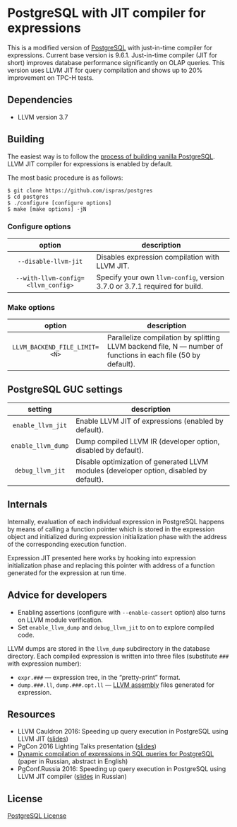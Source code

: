 # PostgreSQL with JIT compiler for expressions

This is a modified version of [PostgreSQL](https://www.postgresql.org/) with just-in-time compiler for expressions. Current base version is 9.6.1.
Just-in-time compiler (JIT for short) improves database performance significantly on OLAP queries. This version uses LLVM JIT for query compilation and shows up to 20% improvement on TPC-H tests.

## Dependencies

- LLVM version 3.7

## Building

The easiest way is to follow the [process of building vanilla PostgreSQL](https://www.postgresql.org/docs/9.6/static/install-procedure.html). LLVM JIT compiler for expressions is enabled by default.

The most basic procedure is as follows:

```
$ git clone https://github.com/ispras/postgres
$ cd postgres
$ ./configure [configure options]
$ make [make options] -jN
```

### Configure options

option | description
:----: | -----------
`--disable-llvm-jit` | Disables expression compilation with LLVM JIT.
`--with-llvm-config=<llvm_config>` | Specify your own `llvm-config`, version 3.7.0 or 3.7.1 required for build.

### Make options

option | description
:----: | -----------
`LLVM_BACKEND_FILE_LIMIT=<N>` | Parallelize compilation by splitting LLVM backend file, N — number of functions in each file (50 by default).

## PostgreSQL GUC settings

setting | description
:-----: | -----------
`enable_llvm_jit` | Enable LLVM JIT of expressions (enabled by default).
`enable_llvm_dump` | Dump compiled LLVM IR (developer option, disabled by default).
`debug_llvm_jit` | Disable optimization of generated LLVM modules (developer option, disabled by default).

## Internals

Internally, evaluation of each individual expression in PostgreSQL happens by means of calling a function pointer which is stored in the expression object and initialized during expression initialization phase with the address of the corresponding execution function.

Expression JIT presented here works by hooking into expression initialization phase and replacing this pointer with address of a function generated for the expression at run time.

## Advice for developers

- Enabling assertions (configure with `--enable-cassert` option) also turns on LLVM module verification.
- Set `enable_llvm_dump` and `debug_llvm_jit` to on to explore compiled code.

LLVM dumps are stored in the `llvm_dump` subdirectory in the database directory. Each compiled expression is written into three files (substitute `###` with expression number):

- `expr.###` — expression tree, in the “pretty-print” format.
- `dump.###.ll`, `dump.###.opt.ll` — [LLVM assembly](http://llvm.org/docs/LangRef.html) files generated for expression.

## Resources

- LLVM Cauldron 2016: Speeding up query execution in PostgreSQL using LLVM JIT ([slides](http://llvm.org/devmtg/2016-09/slides/Melnik-PostgreSQLLLVM.pdf))
- PgCon 2016 Lighting Talks presentation ([slides](https://www.pgcon.org/2016/schedule/attachments/411_ISPRAS%20LLVM+Postgres%20Presentation.pdf))
- [Dynamic compilation of expressions in SQL queries for PostgreSQL](http://www.ispras.ru/en/proceedings/isp_28_2016_4/isp_28_2016_4_217/) (paper in Russian, abstract in English)
- PgConf.Russia 2016: Speeding up query execution in PostgreSQL using LLVM JIT compiler ([slides](https://pgconf.ru/en/2016/89652) in Russian)

## License

[PostgreSQL License](https://www.postgresql.org/about/licence/)

